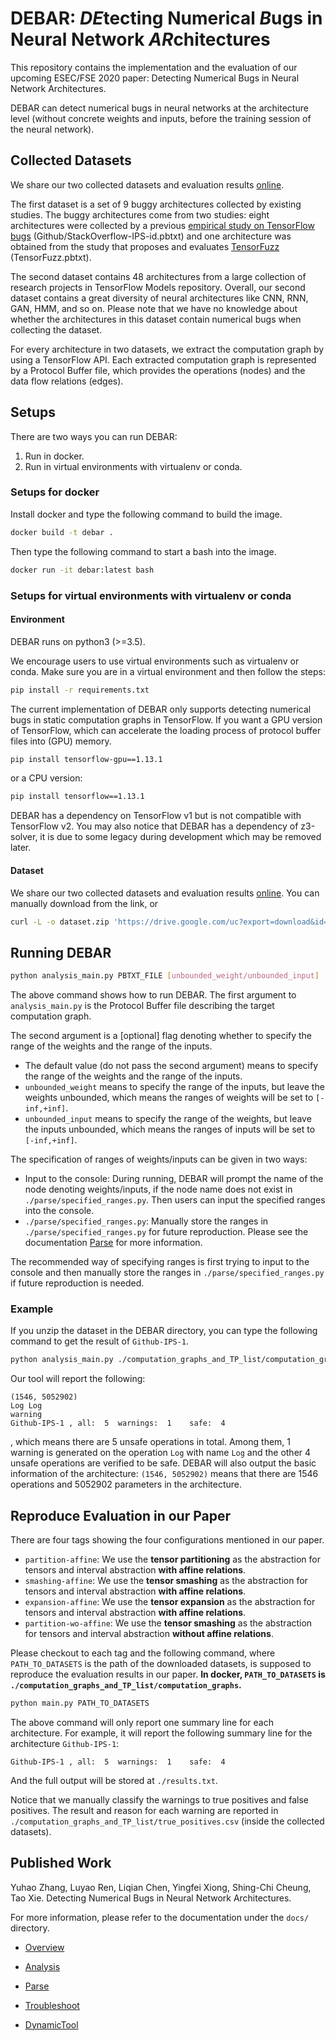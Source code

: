 # DEBAR: *DE*tecting Numerical *B*ugs in Neural Network *AR*chitectures


This repository contains the implementation and the evaluation of our upcoming ESEC/FSE 2020 paper:  Detecting Numerical Bugs in Neural Network Architectures.

DEBAR can detect numerical bugs in neural networks at the architecture level (without concrete weights and inputs, before the training session of the neural network).

## Collected Datasets

We share our two collected datasets and evaluation results [online](https://drive.google.com/uc?export=download&id=1GBHFd-fPIBWqJOpIC8ZO8g3F1LoIZYNn). 

The first dataset is a set of 9 buggy architectures collected by existing studies. The buggy architectures come from two studies: eight architectures were collected by a previous [empirical study on TensorFlow bugs](https://github.com/ForeverZyh/TensorFlow-Program-Bugs) (Github/StackOverflow-IPS-id.pbtxt) and one architecture was obtained from the study that proposes and evaluates [TensorFuzz](https://github.com/brain-research/tensorfuzz/blob/master/bugs/collection_bug.py) (TensorFuzz.pbtxt). 

The second dataset contains 48 architectures from a large collection of research projects in TensorFlow Models repository. Overall, our second dataset contains a great diversity of neural architectures like CNN, RNN, GAN, HMM, and so on. Please note that we have no knowledge about whether the architectures in this dataset contain numerical bugs when collecting the dataset.

For every architecture in two datasets, we extract the computation graph by using a TensorFlow API. Each extracted computation graph is represented by a Protocol Buffer file, which provides the operations (nodes) and the data flow relations (edges).

## Setups

There are two ways you can run DEBAR:

1. Run in docker.
2. Run in virtual environments with virtualenv or conda.

### Setups for docker

Install docker and type the following command to build the image.

```bash
docker build -t debar .
```

Then type the following command to start a bash into the image.

```bash
docker run -it debar:latest bash
```

### Setups for virtual environments with virtualenv or conda

#### Environment 

DEBAR runs on python3 (>=3.5).

We encourage users to use virtual environments such as virtualenv or conda. Make sure you are in a virtual environment and then follow the steps:

```bash
pip install -r requirements.txt
```

The current implementation of DEBAR only supports detecting numerical bugs in static computation graphs in TensorFlow.  If you want a GPU version of TensorFlow, which can accelerate the loading process of protocol buffer files into (GPU) memory.

```bash
pip install tensorflow-gpu==1.13.1
```

or a CPU version:

```bash
pip install tensorflow==1.13.1
```

DEBAR has a dependency on TensorFlow v1 but is not compatible with TensorFlow v2. You may also notice that DEBAR has a dependency of z3-solver, it is due to some legacy during development which may be removed later.

#### Dataset

We share our two collected datasets and evaluation results [online](https://drive.google.com/uc?export=download&id=1GBHFd-fPIBWqJOpIC8ZO8g3F1LoIZYNn). You can manually download from the link, or

```bash
curl -L -o dataset.zip 'https://drive.google.com/uc?export=download&id=1GBHFd-fPIBWqJOpIC8ZO8g3F1LoIZYNn'
```

## Running DEBAR

```bash
python analysis_main.py PBTXT_FILE [unbounded_weight/unbounded_input]
```

The above command shows how to run DEBAR. The first argument to  `analysis_main.py` is the Protocol Buffer file describing the target computation graph. 

The second argument is a [optional] flag denoting whether to specify the range of the weights and the range of the inputs.

*  The default value (do not pass the second argument) means to specify the range of the weights and the range of the inputs.
* `unbounded_weight` means to specify the range of the inputs, but leave the weights unbounded, which means the ranges of weights will be set to `[-inf,+inf]`.
* `unbounded_input` means to specify the range of the weights, but leave the inputs unbounded, which means the ranges of inputs will be set to `[-inf,+inf]`.

The specification of ranges of weights/inputs can be given in two ways:

* Input to the console: During running, DEBAR will prompt the name of the node denoting weights/inputs, if the node name does not exist in `./parse/specified_ranges.py`. Then users can input the specified ranges into the console. 
* `./parse/specified_ranges.py`: Manually store the ranges in `./parse/specified_ranges.py` for future reproduction. Please see the documentation [Parse](./docs/parse.md) for more information. 

The recommended way of specifying ranges is first trying to input to the console and then manually store the ranges in `./parse/specified_ranges.py` if future reproduction is needed.

### Example

If you unzip the dataset in the DEBAR directory, you can type the following command to get the result of `Github-IPS-1`.

```bash
python analysis_main.py ./computation_graphs_and_TP_list/computation_graphs/Github-IPS-1.pbtxt
```

Our tool will report the following:

```
(1546, 5052902)
Log Log
warning
Github-IPS-1 , all:  5 	warnings:  1 	safe:  4
```

, which means there are 5 unsafe operations in total. Among them, 1 warning is generated on the operation `Log` with name `Log` and the other 4 unsafe operations are verified to be safe.
DEBAR will also output the basic information of the architecture: `(1546, 5052902)` means that there are 1546 operations and 5052902 parameters in the architecture.

## Reproduce Evaluation in our Paper

There are four tags showing the four configurations mentioned in our paper.

* `partition-affine`: We use the **tensor partitioning** as the abstraction for tensors and interval abstraction **with affine relations**.
* `smashing-affine`: We use the **tensor smashing** as the abstraction for tensors and interval abstraction **with affine relations**.
* `expansion-affine`: We use the **tensor expansion** as the abstraction for tensors and interval abstraction **with affine relations**.
* `partition-wo-affine`: We use the **tensor smashing** as the abstraction for tensors and interval abstraction **without affine relations**.

Please checkout to each tag and the following command, where `PATH_TO_DATASETS` is the path of the downloaded datasets, is supposed to reproduce the evaluation results in our paper. **In docker, `PATH_TO_DATASETS` is `./computation_graphs_and_TP_list/computation_graphs`.**

```bash
python main.py PATH_TO_DATASETS
```

The above command will only report one summary line for each architecture. For example, it will report the following summary line for the architecture `Github-IPS-1`:

    Github-IPS-1 , all:  5 	warnings:  1 	safe:  4

And the full output will be stored at `./results.txt`.

Notice that we manually classify the warnings to true positives and false positives. The result and reason for each warning are reported in `./computation_graphs_and_TP_list/true_positives.csv` (inside the collected datasets).


## Published Work

Yuhao Zhang, Luyao Ren, Liqian Chen, Yingfei Xiong, Shing-Chi Cheung, Tao Xie. Detecting Numerical Bugs in Neural Network Architectures.



For more information, please refer to the documentation under the `docs/` directory.

* [Overview](./docs/overview.md)
* [Analysis](./docs/analysis.md)
* [Parse](./docs/parse.md)

* [Troubleshoot](./docs/troubleshoot.md)
* [DynamicTool](./docs/dynamic_tool.md)

